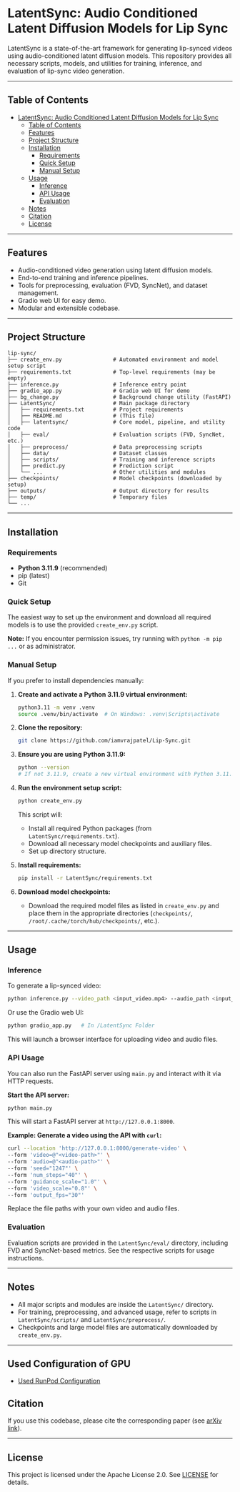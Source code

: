 # LatentSync: Audio Conditioned Latent Diffusion Models for Lip Sync

LatentSync is a state-of-the-art framework for generating lip-synced videos using audio-conditioned latent diffusion models. This repository provides all necessary scripts, models, and utilities for training, inference, and evaluation of lip-sync video generation.

---

## Table of Contents

- [LatentSync: Audio Conditioned Latent Diffusion Models for Lip Sync](#latentsync-audio-conditioned-latent-diffusion-models-for-lip-sync)
  - [Table of Contents](#table-of-contents)
  - [Features](#features)
  - [Project Structure](#project-structure)
  - [Installation](#installation)
    - [Requirements](#requirements)
    - [Quick Setup](#quick-setup)
    - [Manual Setup](#manual-setup)
  - [Usage](#usage)
    - [Inference](#inference)
    - [API Usage](#api-usage)
    - [Evaluation](#evaluation)
  - [Notes](#notes)
  - [Citation](#citation)
  - [License](#license)

---

## Features

- Audio-conditioned video generation using latent diffusion models.
- End-to-end training and inference pipelines.
- Tools for preprocessing, evaluation (FVD, SyncNet), and dataset management.
- Gradio web UI for easy demo.
- Modular and extensible codebase.

---

## Project Structure

```
lip-sync/
├── create_env.py                # Automated environment and model setup script
├── requirements.txt             # Top-level requirements (may be empty)
├── inference.py                 # Inference entry point
├── gradio_app.py                # Gradio web UI for demo
├── bg_change.py                 # Background change utility (FastAPI)
├── LatentSync/                  # Main package directory
│   ├── requirements.txt         # Project requirements
│   ├── README.md                # (This file)
│   ├── latentsync/              # Core model, pipeline, and utility code
│   ├── eval/                    # Evaluation scripts (FVD, SyncNet, etc.)
│   ├── preprocess/              # Data preprocessing scripts
│   ├── data/                    # Dataset classes
│   ├── scripts/                 # Training and inference scripts
│   ├── predict.py               # Prediction script
│   └── ...                      # Other utilities and modules
├── checkpoints/                 # Model checkpoints (downloaded by setup)
├── outputs/                     # Output directory for results
├── temp/                        # Temporary files
└── ...
```

---

## Installation

### Requirements

- **Python 3.11.9** (recommended)
- pip (latest)
- Git

### Quick Setup

The easiest way to set up the environment and download all required models is to use the provided `create_env.py` script.



**Note:** If you encounter permission issues, try running with `python -m pip ...` or as administrator.

### Manual Setup

If you prefer to install dependencies manually:

1. **Create and activate a Python 3.11.9 virtual environment:**
   ```bash
   python3.11 -m venv .venv
   source .venv/bin/activate  # On Windows: .venv\Scripts\activate
   ```

2. **Clone the repository:**
   ```bash
   git clone https://github.com/iamvrajpatel/Lip-Sync.git
   ```

3. **Ensure you are using Python 3.11.9:**
   ```bash
   python --version
   # If not 3.11.9, create a new virtual environment with Python 3.11.9
   ```

4. **Run the environment setup script:**
   ```bash
   python create_env.py
   ```
   This script will:
   - Install all required Python packages (from `LatentSync/requirements.txt`).
   - Download all necessary model checkpoints and auxiliary files.
   - Set up directory structure.

5. **Install requirements:**
   ```bash
   pip install -r LatentSync/requirements.txt
   ```

6. **Download model checkpoints:**
   - Download the required model files as listed in `create_env.py` and place them in the appropriate directories (`checkpoints/`, `/root/.cache/torch/hub/checkpoints/`, etc.).

---

## Usage

### Inference

To generate a lip-synced video:

```bash
python inference.py --video_path <input_video.mp4> --audio_path <input_audio.wav> --video_out_path <output_video.mp4> --inference_ckpt_path <checkpoint_path>
```

Or use the Gradio web UI:

```bash
python gradio_app.py   # In /LatentSync Folder
```
This will launch a browser interface for uploading video and audio files.

### API Usage

You can also run the FastAPI server using `main.py` and interact with it via HTTP requests.

**Start the API server:**
```bash
python main.py
```
This will start a FastAPI server at `http://127.0.0.1:8000`.

**Example: Generate a video using the API with `curl`:**
```bash
curl --location 'http://127.0.0.1:8000/generate-video' \
--form 'video=@"<video-path>"' \
--form 'audio=@"<audio-path>"' \
--form 'seed="1247"' \
--form 'num_steps="40"' \
--form 'guidance_scale="1.0"' \
--form 'video_scale="0.8"' \
--form 'output_fps="30"'
```
Replace the file paths with your own video and audio files.

### Evaluation

Evaluation scripts are provided in the `LatentSync/eval/` directory, including FVD and SyncNet-based metrics. See the respective scripts for usage instructions.

---

## Notes

- All major scripts and modules are inside the `LatentSync/` directory.
- For training, preprocessing, and advanced usage, refer to scripts in `LatentSync/scripts/` and `LatentSync/preprocess/`.
- Checkpoints and large model files are automatically downloaded by `create_env.py`.

---

## Used Configuration of GPU
- [Used RunPod Configuration](https://console.runpod.io/deploy?gpu=RTX%20A4500&count=1&template=runpod-torch-v280)

## Citation

If you use this codebase, please cite the corresponding paper (see [arXiv link](https://arxiv.org/pdf/2412.09262)).

---

## License

This project is licensed under the Apache License 2.0. See [LICENSE](../LICENSE) for details.
